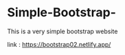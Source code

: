 # Simple-Bootstrap-
This is a very simple bootstrap website

link : https://bootstrap02.netlify.app/
